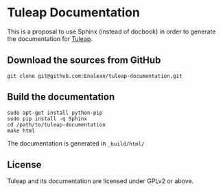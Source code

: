 Tuleap Documentation
====================

This is a proposal to use Sphinx (instead of docbook) in order to generate the 
documentation for [Tuleap](http://tuleap.com/).

Download the sources from GitHub
--------------------------------
    git clone git@github.com:Enalean/tuleap-documentation.git


Build the documentation
-----------------------

    sudo apt-get install python-pip
    sudo pip install -q Sphinx
    cd /path/to/tuleap-documentation
    make html

The documentation is generated in `_build/html/`


License
-------

Tuleap and its documentation are licensed under GPLv2 or above.

